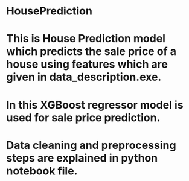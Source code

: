 # HousePrediction
# This is House Prediction model which predicts the sale price of a house using features which are given in data_description.exe.
# In this XGBoost regressor model is used for sale price prediction.
# Data cleaning and preprocessing steps are explained in python notebook file.
